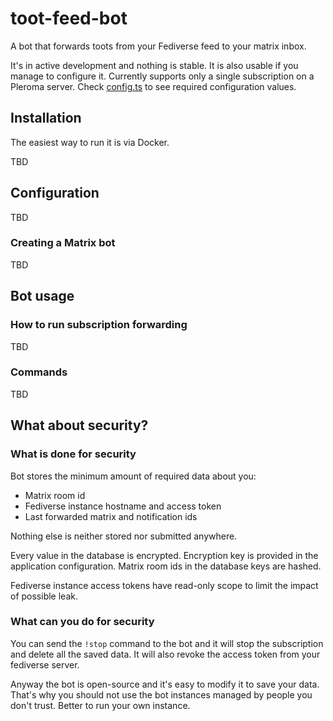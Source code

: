 # toot-feed-bot

A bot that forwards toots from your Fediverse feed to your matrix inbox.

It's in active development and nothing is stable. It is also usable if you manage to configure it. Currently supports only a single subscription on a Pleroma server. Check [config.ts](https://github.com/urmaul/toot-feed-bot/blob/main/src/config.ts) to see required configuration values.

## Installation

The easiest way to run it is via Docker.

TBD

## Configuration

TBD

### Creating a Matrix bot

TBD

## Bot usage

### How to run subscription forwarding

TBD

### Commands

TBD

## What about security?

### What is done for security

Bot stores the minimum amount of required data about you:

* Matrix room id
* Fediverse instance hostname and access token
* Last forwarded matrix and notification ids

Nothing else is neither stored nor submitted anywhere.

Every value in the database is encrypted. Encryption key is provided in the application configuration. Matrix room ids in the database keys are hashed.

Fediverse instance access tokens have read-only scope to limit the impact of possible leak.

### What can you do for security

You can send the `!stop` command to the bot and it will stop the subscription and delete all the saved data. It will also revoke the access token from your fediverse server.

Anyway the bot is open-source and it's easy to modify it to save your data. That's why you should not use the bot instances managed by people you don't trust. Better to run your own instance.

